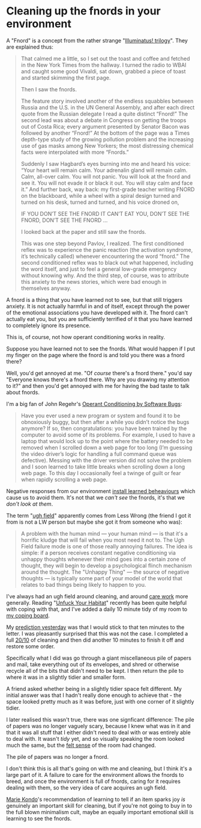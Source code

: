 # Cleaning up the fnords in your environment

A "Fnord" is a concept from the rather strange "[Illuminatus! trilogy](https://amzn.to/2SG4PRi)". They are explained thus:

> That calmed me a little, so I set out the toast and coffee and fetched in the New York Times from the hallway. I turned the radio to WBAI and caught some good Vivaldi, sat down, grabbed a piece of toast and started skimming the first page.
>
> Then I saw the fnords.
>
> The feature story involved another of the endless squabbles between Russia and the U.S. in the UN General Assembly, and after each direct quote from the Russian delegate I read a quite distinct “Fnord!” The second lead was about a debate in Congress on getting the troops out of Costa Rica; every argument presented by Senator Bacon was followed by another “Fnord!” At the bottom of the page was a Times depth-type study of the growing pollution problem and the increasing use of gas masks among New Yorkers; the most distressing chemical facts were interpolated with more “Fnords.”
>
> Suddenly I saw Hagbard’s eyes burning into me and heard his voice: “Your heart will remain calm. Your adrenalin gland will remain calm. Calm, all-over calm. You will not panic. You will look at the fnord and see it. You will not evade it or black it out. You will stay calm and face it.” And further back, way back: my first-grade teacher writing FNORD on the blackboard, while a wheel with a spiral design turned and turned on his desk, turned and turned, and his voice droned on,
>
> IF YOU DON’T SEE THE FNORD IT CAN’T EAT YOU, DON’T SEE THE FNORD, DON’T SEE THE FNORD …
>
> I looked back at the paper and still saw the fnords.
>
> This was one step beyond Pavlov, I realized. The first conditioned reflex was to experience the panic reaction (the activation syndrome, it’s technically called) whenever encountering the word “fnord.” The second conditioned reflex was to black out what happened, including the word itself, and just to feel a general low-grade emergency without knowing why. And the third step, of course, was to attribute this anxiety to the news stories, which were bad enough in themselves anyway.

A fnord is a thing that you have learned not to see, but that still triggers anxiety. It is not actually harmful in and of itself, except through the power of the emotional associations you have developed with it. The fnord can't actually eat you, but you are sufficiently terrified of it that you have learned to completely ignore its presence.

This is, of course, not how operant conditioning works in reality.

Suppose you have learned not to see the fnords. What would happen if I put my finger on the page where the fnord is and told you there was a fnord there?

Well, you'd get annoyed at me. "Of *course* there's a fnord there." you'd say "Everyone knows there's a fnord there. Why are you drawing my attention to it?" and then you'd get annoyed with me for having the bad taste to talk about fnords.

I'm a big fan of John Regehr's [Operant Conditioning by Software Bugs](https://blog.regehr.org/archives/861):

> Have you ever used a new program or system and found it to be obnoxiously buggy, but then after a while you didn’t notice the bugs anymore? If so, then congratulations: you have been trained by the computer to avoid some of its problems. For example, I used to have a laptop that would lock up to the point where the battery needed to be removed when I scrolled down a web page for too long (I’m guessing the video driver’s logic for handling a full command queue was defective). Messing with the driver version did not solve the problem and I soon learned to take little breaks when scrolling down a long web page. To this day I occasionally feel a twinge of guilt or fear when rapidly scrolling a web page.

Negative responses from our environment [install learned beheaviours](https://notebook.drmaciver.com/posts/2020-02-20-09:31.html) which cause us to avoid them. It's not that we *can't see* the fnords, it's that we *don't look at them*.

The term "[ugh field](https://www.lesswrong.com/posts/EFQ3F6kmt4WHXRqik/ugh-fields)" apparently comes from Less Wrong (the friend I got it from is not a LW person but maybe she got it from someone who was):

> A problem with the human mind — your human mind — is that it's a horrific kludge that will fail when you most need it not to. The Ugh Field failure mode is one of those really annoying failures. The idea is simple: if a person receives constant negative conditioning via unhappy thoughts whenever their mind goes into a certain zone of thought, they will begin to develop a psychological flinch mechanism around the thought. The "Unhappy Thing" — the source of negative thoughts — is typically some part of your model of the world that relates to bad things being likely to happen to you.

I've always had an ugh field around cleaning, and around [care work](https://notebook.drmaciver.com/posts/2020-04-30-15:20.html) more generally. Reading "[Unfuck Your Habitat](https://amzn.to/2A4sFjg)" recently has been quite helpful with coping with that, and I've added a daily 10 minute tidy of my room to [my coping board](https://howtosurvivementalillness.tumblr.com/post/162396810334/how-to-make-and-use-a-coping-board).

My [prediction yesterday](https://notebook.drmaciver.com/posts/2020-05-05-08:59.html) was that I would stick to that ten minutes to the letter. I was pleasantly surprised that this was not the case. I completed a full [20/10](https://www.unfuckyourhabitat.com/whats-a-2010/) of cleaning and then did another 10 minutes to finish it off and restore some order.

Specifically what I did was go through a giant miscellaneous pile of papers and mail, take everything out of its envelopes, and shred or otherwise recycle all of the bits that didn't need to be kept. I then return the pile to where it was in a slightly tidier and smaller form.

A friend asked whether being in a slightly tidier space felt different. My initial answer was that I hadn't really done enough to achieve that - the space looked pretty much as it was before, just with one corner of it slightly tidier.

I later realised this wasn't true, there was one signficant difference: The pile of papers was no longer vaguely scary, because I knew what was in it and that it was all stuff that I either didn't need to deal with or was entirely able to deal with.
It wasn't *tidy* yet, and so visually speaking the room looked much the same, but the [felt sense](https://focusing.org/sixsteps) of the room had changed.

The pile of papers was no longer a fnord.

I don't think this is all that's going on with me and cleaning, but I think it's a large part of it. A failure to care for the environment allows the fnords to breed, and once the environment is full of fnords, caring for it requires dealing with them, so the very idea of care acquires an ugh field.

[Marie Kondo](https://amzn.to/2L1VcrS)'s recommendation of learning to tell if an item sparks joy *is* genuinely an important skill for cleaning, but if you're not going to buy in to the full blown minimalism cult, maybe an equally important emotional skill is learning to see the fnords.
